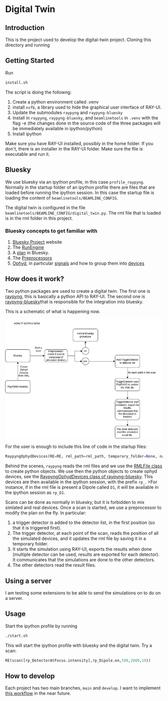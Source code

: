 
# Digital Twin

## Introduction
This is the project used to develop the digital-twin project. Cloning this directory and running 

## Getting Started
Run 

```bash
install.sh
``` 

The script is doing the followng:
1. Create a python environment called .venv 
2. install `xvfb`, a library used to hide the graphical user interface of RAY-UI.
3. Update the submodules `raypyng` and `raypyng-bluesky` 
4. Install in `raypyng`, `raypyng-bluesky`, and `beamlinetools` in `.venv` with the flag -e (the changes done in the source code of the three packages will be immediately available in ipython/python)
5. Install ipython

Make sure you have RAY-UI installed, possibly in the home folder. If you don't, there is an installer in the RAY-UI folder. Make sure the file is executable and run it.

## Bluesky
We use bluesky via an ipython profile, in this case `profile_raypyng`. Normally in the startup folder of an ipython profile there are files that are loaded before running the ipython session. In this case the startup file is loading the content of `beamlinetools/BEAMLINE_CONFIG`. 

The digital twin is configured in the file `beamlinetools/BEAMLINE_CONFIG/digital_twin.py`. The rml file that is loaded is in the rml folder in this project.

### Bluesky concepts to get familiar with
1. [Bluesky Project](https://blueskyproject.io/) website
2. The [RunEngine](https://blueskyproject.io/bluesky/tutorial.html#the-runengine)
3. A [plan](https://blueskyproject.io/bluesky/tutorial.html#simulate-and-introspect-plans) in Bluesky.
4. The [Preprocessors](https://blueskyproject.io/bluesky/plans.html#plan-preprocessors)
5. [Ophyd](https://blueskyproject.io/ophyd/), in particular [signals](https://blueskyproject.io/ophyd/user/reference/signals.html) and how to group them into [devices](https://blueskyproject.io/ophyd/user/tutorials/device.html#)

## How does it work?
Two python packages are used to create a digital twin. The first one is [raypyng](https://raypyng.readthedocs.io/en/latest/index.html), this is basically a python API to RAY-UI. The second one is [raypyng-bluesky](https://raypyng-bluesky.readthedocs.io/en/latest/index.html)that is responsible for the integration into bluesky.

This is a schematic of what is happening now.

![Diagram](diagram.png)

For the user is enough to include this line of code in the startup files:

```python
RaypyngOphydDevices(RE=RE, rml_path=rml_path, temporary_folder=None, name_space=None, prefix=None, ray_ui_location=None)
```

Behind the scenes, `raypyng` reads the rml files and we use the [RMLFile class](https://raypyng.readthedocs.io/en/latest/API.html#rmlfile) to create python objects. We use then the python objects to create ophyd devices, see the [RaypyngOphydDevices class of raypyng-bluesky](https://raypyng-bluesky.readthedocs.io/en/latest/API.html#raypyngophyddevices). This devices are then available in the ipython session, with the prefix `rp_`. >For instance, if in the rml file is present a Dipole called `D1`, it will be available in the ipython session as `rp_D1`.

Scans can be done as normally in bluesky, but it is forbidden to mix simlated and real devices. Once a scan is started, we use a preprocessor to modify the plan on the fly. In particular:
1.  a trigger detector is added to the detector list, in the first position (so that it is triggered first). 
2. The trigger detector, at each point of the scan, reads the position of all the simulated devices, and it updates the rml file by saving it in a temporary folder. 
3. It starts the simulation using RAY-UI, exports the results when done (multiple detector can be used, results are exported for each detector). It communicates that the simulations are done to the other detectors. 
4. The other detectors read the result files. 

## Using a server
I am testing some extensions to be able to send the simulations on to do on a server. 

## Usage
Start the ipython profile by running 

```bash
./start.sh
```
This will start the ipython profile with bluesky and the digital twin. Try  a scan:

```python
RE(scan([rp_DetectorAtFocus.intensity],rp_Dipole.en,500,2000,10))
```

## How to develop
Each project has two main branches, `main` and `develop`. I want to implement [this workflow](https://hzb-controls-wiki.readthedocs.io/en/external/Introduction/git_workflow/#main-and-develop-branches-for-features-integration) in the near future.
